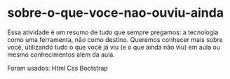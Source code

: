# sobre-o-que-voce-nao-ouviu-ainda
Essa atividade é um resumo de tudo que sempre pregamos: a tecnologia como uma ferramenta, não como destino. Queremos conhecer mais sobre você, utilizando tudo o que você já viu (e o que ainda não viu) em aula ou mesmo conhecimentos além da aula.

Foram usados:
Html
Css
Bootstrap

